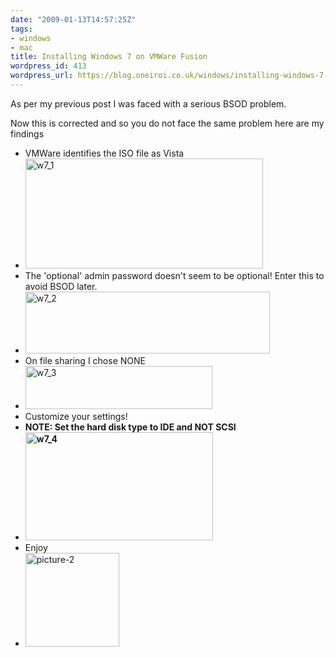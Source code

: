 ```yaml
---
date: "2009-01-13T14:57:25Z"
tags:
- windows
- mac
title: Installing Windows 7 on VMWare Fusion
wordpress_id: 413
wordpress_url: https://blog.oneiroi.co.uk/windows/installing-windows-7-on-vmware-fusion
---
```

As per my previous post I was faced with a serious BSOD problem.

Now this is corrected and so you do not face the same problem here are my findings
<ul>
	<li> VMWare identifies the ISO file as Vista</li>
	<li><img class="alignnone size-full wp-image-414" title="w7_1" src="https://blog.oneiroi.co.uk/uploads/2009/01/w7_1.png" alt="w7_1" width="380" height="176" /></li>
	<li>The 'optional' admin password doesn't seem to be optional! Enter this to avoid BSOD later.</li>
	<li><img class="alignnone size-full wp-image-415" title="w7_2" src="https://blog.oneiroi.co.uk/uploads/2009/01/w7_2.png" alt="w7_2" width="391" height="99" /></li>
	<li>On file sharing I chose NONE</li>
	<li><img class="alignnone size-full wp-image-417" title="w7_3" src="https://blog.oneiroi.co.uk/uploads/2009/01/w7_3.png" alt="w7_3" width="299" height="69" /></li>
	<li>Customize your settings!</li>
	<li><strong>NOTE: Set the hard disk type to IDE and NOT SCSI</strong></li>
	<li><strong><img class="alignnone size-medium wp-image-418" title="w7_4" src="https://blog.oneiroi.co.uk/uploads/2009/01/w7_4-300x173.png" alt="w7_4" width="300" height="173" />
</strong></li>
	<li>Enjoy</li>
	<li><img class="alignnone size-thumbnail wp-image-419" title="picture-2" src="https://blog.oneiroi.co.uk/uploads/2009/01/picture-2-150x150.png" alt="picture-2" width="150" height="150" /></li>
</ul>
